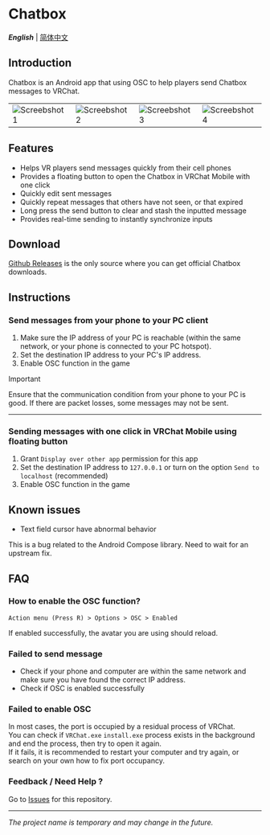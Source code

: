 # Chatbox

***English*** | [简体中文](README_SC.md)

## Introduction

Chatbox is an Android app that using OSC to help players send Chatbox messages to VRChat.

<table>
<tr>
    <td>
        <img src="https://github.com/ScrapW/Chatbox/assets/19533993/ebc20616-f238-4dd9-ac2e-abb13afc64a0" alt="Screebshot 1">
    </td>
    <td>
        <img src="https://github.com/ScrapW/Chatbox/assets/19533993/bcad66e6-bd92-49e1-8699-c3774379654b" alt="Screebshot 2">
    </td>
    <td>
        <img src="https://github.com/ScrapW/Chatbox/assets/19533993/f353f2ea-c490-4a95-9bb6-b36aa7e51950" alt="Screebshot 3">
    </td>
    <td>
        <img src="https://github.com/ScrapW/Chatbox/assets/19533993/aeb7aa91-7d55-44e3-81fe-bbc84e58bae3" alt="Screebshot 4">
    </td>
</tr>
</table>

## Features

- Helps VR players send messages quickly from their cell phones
- Provides a floating button to open the Chatbox in VRChat Mobile with one click
- Quickly edit sent messages
- Quickly repeat messages that others have not seen, or that expired
- Long press the send button to clear and stash the inputted message
- Provides real-time sending to instantly synchronize inputs

## Download

[Github Releases](https://github.com/ScrapW/Chatbox/releases) is the only source where you can get official Chatbox downloads.

## Instructions

### Send messages from your phone to your PC client

1. Make sure the IP address of your PC is reachable (within the same network, or your phone is connected to your PC hotspot).
2. Set the destination IP address to your PC's IP address.
3. Enable OSC function in the game

> [!IMPORTANT]  
> Ensure that the communication condition from your phone to your PC is good. If there are packet losses, some messages may not be sent.

---

### Sending messages with one click in VRChat Mobile using floating button

1. Grant `Display over other app` permission for this app
2. Set the destination IP address to `127.0.0.1` or turn on the option `Send to localhost` (recommended)
3. Enable OSC function in the game

## Known issues

- Text field cursor have abnormal behavior

This is a bug related to the Android Compose library. Need to wait for an upstream fix.

## FAQ

### How to enable the OSC function?

`Action menu (Press R) > Options > OSC > Enabled`

If enabled successfully, the avatar you are using should reload.

### Failed to send message

- Check if your phone and computer are within the same network and make sure you have found the correct IP address.
- Check if OSC is enabled successfully

### Failed to enable OSC

In most cases, the port is occupied by a residual process of VRChat.<br>
You can check if `VRChat.exe` `install.exe` process exists in the background and end the process, then try to open it again.<br>
If it fails, it is recommended to restart your computer and try again, or search on your own how to fix port occupancy.

### Feedback / Need Help ?

Go to [Issues](https://github.com/ScrapW/Chatbox/issues) for this repository.

---

*The project name is temporary and may change in the future.*